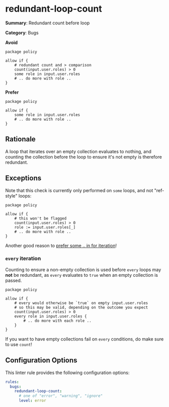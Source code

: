 # redundant-loop-count

**Summary**: Redundant count before loop

**Category**: Bugs

**Avoid**
```rego
package policy

allow if {
    # redundant count and > comparison
    count(input.user.roles) > 0
    some role in input.user.roles
    # .. do more with role ..
}
```

**Prefer**
```rego
package policy

allow if {
    some role in input.user.roles
    # .. do more with role ..
}
```

## Rationale

A loop that iterates over an empty collection evaluates to nothing, and counting the collection before the loop to
ensure it's not empty is therefore redundant.

## Exceptions

Note that this check is currently only performed on `some` loops, and not "ref-style" loops:

```rego
package policy

allow if {
    # this won't be flagged
    count(input.user.roles) > 0
    role := input.user.roles[_]
    # .. do more with role ..
}
```

Another good reason to
[prefer some .. in for iteration](https://openpolicyagent.org/projects/regal/rules/style/prefer-some-in-iteration)!

### `every` iteration

Counting to ensure a non-empty collection is used before `every` loops may **not** be redundant, as `every` evaluates
to `true` when an empty collection is passed.

```rego
package policy

allow if {
    # every would otherwise be `true` on empty input.user.roles
    # so this may be valid, depending on the outcome you expect
    count(input.user.roles) > 0
    every role in input.user.roles {
        # .. do more with each role ..
    }
}
```

If you want to have empty collections fail on `every` conditions, do make sure to use `count`!

## Configuration Options

This linter rule provides the following configuration options:

```yaml
rules:
  bugs:
    redundant-loop-count:
      # one of "error", "warning", "ignore"
      level: error
```
